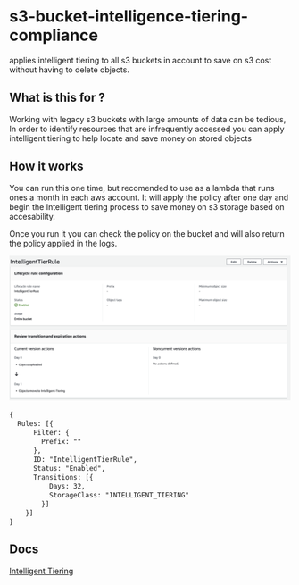 # s3-bucket-intelligence-tiering-compliance
applies intelligent tiering to all s3 buckets in account to save on s3 cost without having to delete objects.

## What is this for ?
Working with legacy s3 buckets with large amounts of data can be tedious, In order to identify resources that are infrequently accessed you can apply intelligent tiering to help locate and save money on stored objects

## How it works
You can run this one time, but recomended to use as a lambda that runs ones a month in each aws account. It will apply the policy after one day and begin the Intelligent tiering process to save money on s3 storage based on accesability.

Once you run it you can check the policy on the bucket and will also return the policy applied in the logs.

![example bucket](example/policy.png)

```
{
  Rules: [{
      Filter: {
        Prefix: ""
      },
      ID: "IntelligentTierRule",
      Status: "Enabled",
      Transitions: [{
          Days: 32,
          StorageClass: "INTELLIGENT_TIERING"
        }]
    }]
}
```

## Docs
[Intelligent Tiering](https://aws.amazon.com/s3/storage-classes/intelligent-tiering/)
